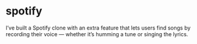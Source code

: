 # spotify
I’ve built a Spotify clone with an extra feature that lets users find songs by recording their voice — whether it’s humming a tune or singing the lyrics.
